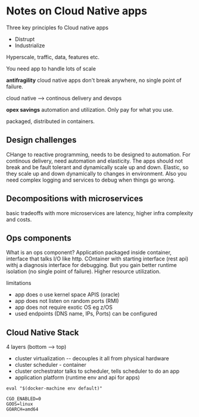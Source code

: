 # Notes on Cloud Native apps

Three key principles fo Cloud native apps

- Distrupt
- Industrialize

Hyperscale, traffic, data, features etc.

You need app to handle lots of scale

**antifragility** cloud native apps don't break anywhere, no single point of failure.

cloud native --> continous delivery and devops

**opex savings** automation and utilization. Only pay for what you use.

packaged, distributed in containers.

## Design challenges

CHange to reactive programming, needs to be designed to automation. For continous delivery, need automation and elasticity. The apps should not break and be fault tolerant and dynamically scale up and down. Elastic, so they scale up and down dynamically to changes in environment. Also you need complex logging and services to debug when things go wrong.


## Decompositions with microservices

basic tradeoffs with more microservices are latency, higher infra complexity and costs.

## Ops components
What is an ops component? Application packaged inside container, interface that talks I/O like http. COntainer with starting interface (rest api) withj a diagnosis interface for debugging. But you gain better runtime isolation (no single point of failure). Higher resource utilization.

limitations
- app does o use kernel space APIS (oracle)
- app does not listen on random ports (RMI)
- app does not require exotic OS eg z/OS
- used endpoints (DNS name, IPs, Ports) can be configured

## Cloud Native Stack
4 layers (bottom --> top)
- cluster virtualization -- decouples it all from physical hardware
- cluster scheduler - container
- cluster orchestrator talks to scheduler, tells scheduler to do an app
- application platform (runtime env and api for apps)


`eval "$(docker-machine env default)"`

```
CGO_ENABLED=0
GOOS=linux
GOARCH=amd64
```
